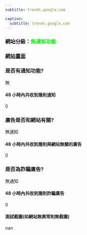 ```yaml
---
subtitle: trends.google.com

caption:
  subtitle: trends.google.com
---
```


<h3>網站分級：<font color="#00FF00">無通知功能</font></h3>

### [網站畫面](trends.google.com)
### 是否有通知功能?
無

#### 48 小時內共收到幾則通知
0

### 廣告是否和網站有關?
無通知

#### 48 小時內共收到幾則與網站無關的廣告
0

### 是否為詐騙廣告?
無通知

#### 48 小時內共收到幾則詐騙廣告
0

#### 測試截圖(如網站無異常則無截圖)
nan

